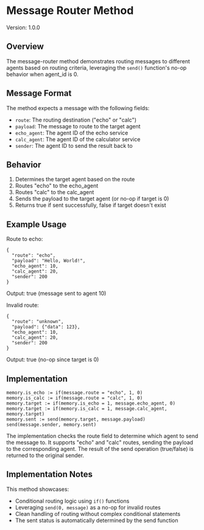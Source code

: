# Message Router Method

Version: 1.0.0

## Overview

The message-router method demonstrates routing messages to different agents based on routing criteria, leveraging the `send()` function's no-op behavior when agent_id is 0.

## Message Format

The method expects a message with the following fields:
- `route`: The routing destination ("echo" or "calc")
- `payload`: The message to route to the target agent
- `echo_agent`: The agent ID of the echo service
- `calc_agent`: The agent ID of the calculator service
- `sender`: The agent ID to send the result back to

## Behavior

1. Determines the target agent based on the route
2. Routes "echo" to the echo_agent
3. Routes "calc" to the calc_agent
4. Sends the payload to the target agent (or no-op if target is 0)
5. Returns true if sent successfully, false if target doesn't exist

## Example Usage

Route to echo:
```
{
  "route": "echo",
  "payload": "Hello, World!",
  "echo_agent": 10,
  "calc_agent": 20,
  "sender": 200
}
```
Output: true (message sent to agent 10)

Invalid route:
```
{
  "route": "unknown",
  "payload": {"data": 123},
  "echo_agent": 10,
  "calc_agent": 20,
  "sender": 200
}
```
Output: true (no-op since target is 0)

## Implementation

```
memory.is_echo := if(message.route = "echo", 1, 0)
memory.is_calc := if(message.route = "calc", 1, 0)
memory.target := if(memory.is_echo = 1, message.echo_agent, 0)
memory.target := if(memory.is_calc = 1, message.calc_agent, memory.target)
memory.sent := send(memory.target, message.payload)
send(message.sender, memory.sent)
```

The implementation checks the route field to determine which agent to send the message to. It supports "echo" and "calc" routes, sending the payload to the corresponding agent. The result of the send operation (true/false) is returned to the original sender.

## Implementation Notes

This method showcases:
- Conditional routing logic using `if()` functions
- Leveraging `send(0, message)` as a no-op for invalid routes
- Clean handling of routing without complex conditional statements
- The sent status is automatically determined by the send function